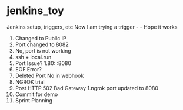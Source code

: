 # jenkins_toy
Jenkins setup, triggers, etc
Now I am trying a trigger - -
Hope it works
1. Changed to Public IP
1. Port changed to 8082
1. No, port is not working
1. ssh + local.run
1. Port Issue?
1.80: <somename>:8080
  1. EOF Error?
  1. Deleted Port No in webhook
1. NGROK trial
  1. Post HTTP 502 Bad Gateway
  1.ngrok port updated to 8080
  1. Commit for demo
  1. Sprint Planning
